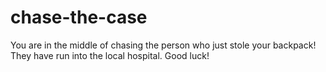 # chase-the-case

You are in the middle of chasing the person who just stole your backpack! They have run into the local hospital. Good luck! 

